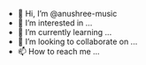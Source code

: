 - 👋 Hi, I’m @anushree-music
- 👀 I’m interested in ...
- 🌱 I’m currently learning ...
- 💞️ I’m looking to collaborate on ...
- 📫 How to reach me ...

<!---
anushree-music/anushree-music is a ✨ special ✨ repository because its `README.md` (this file) appears on your GitHub profile.
You can click the Preview link to take a look at your changes.
--->
